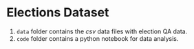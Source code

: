 # Elections Dataset

1. `data` folder contains the _csv_ data files with election QA data.
2. `code` folder contains a python notebook for data analysis.